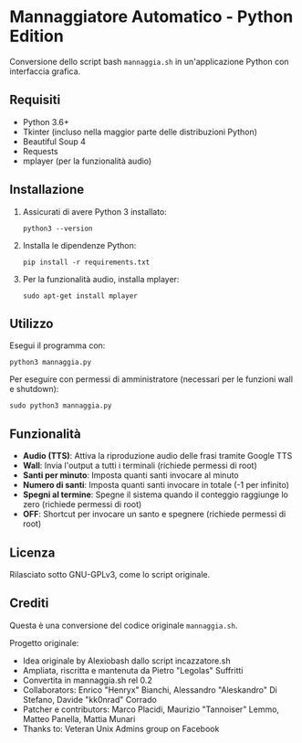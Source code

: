 # Mannaggiatore Automatico - Python Edition

Conversione dello script bash `mannaggia.sh` in un'applicazione Python con interfaccia grafica.

## Requisiti

- Python 3.6+
- Tkinter (incluso nella maggior parte delle distribuzioni Python)
- Beautiful Soup 4
- Requests
- mplayer (per la funzionalità audio)

## Installazione

1. Assicurati di avere Python 3 installato:
   ```
   python3 --version
   ```

2. Installa le dipendenze Python:
   ```
   pip install -r requirements.txt
   ```

3. Per la funzionalità audio, installa mplayer:
   ```
   sudo apt-get install mplayer
   ```

## Utilizzo

Esegui il programma con:
```
python3 mannaggia.py
```

Per eseguire con permessi di amministratore (necessari per le funzioni wall e shutdown):
```
sudo python3 mannaggia.py
```

## Funzionalità

- **Audio (TTS)**: Attiva la riproduzione audio delle frasi tramite Google TTS
- **Wall**: Invia l'output a tutti i terminali (richiede permessi di root)
- **Santi per minuto**: Imposta quanti santi invocare al minuto
- **Numero di santi**: Imposta quanti santi invocare in totale (-1 per infinito)
- **Spegni al termine**: Spegne il sistema quando il conteggio raggiunge lo zero (richiede permessi di root)
- **OFF**: Shortcut per invocare un santo e spegnere (richiede permessi di root)

## Licenza

Rilasciato sotto GNU-GPLv3, come lo script originale.

## Crediti

Questa è una conversione del codice originale `mannaggia.sh`.

Progetto originale:
- Idea originale by Alexiobash dallo script incazzatore.sh
- Ampliata, riscritta e mantenuta da Pietro "Legolas" Suffritti
- Convertita in mannaggia.sh rel 0.2
- Collaborators: Enrico "Henryx" Bianchi, Alessandro "Aleskandro" Di Stefano, Davide "kk0nrad" Corrado
- Patcher e contributors: Marco Placidi, Maurizio "Tannoiser" Lemmo, Matteo Panella, Mattia Munari
- Thanks to: Veteran Unix Admins group on Facebook
